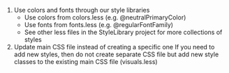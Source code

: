 1.	Use colors and fonts through our style libraries
    *	Use colors from colors.less (e.g. @neutralPrimaryColor)
    *	Use fonts from fonts.less (e.g. @regularFontFamily)
    *	See other less files in the StyleLibrary project for more collections of styles
1.	Update main CSS file instead of creating a specific one
If you need to add new styles, then do not create separate CSS file but add new style classes to the existing main CSS file (visuals.less)
